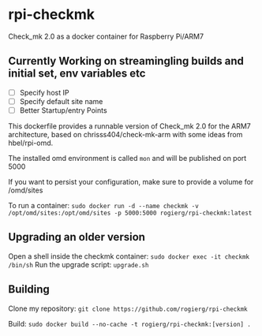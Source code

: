 # rpi-checkmk
Check_mk 2.0 as a docker container for Raspberry Pi/ARM7

## Currently Working on streamingling builds and initial set, env variables etc
- [ ] Specify host IP
- [ ] Specify default site name
- [ ] Better Startup/entry Points

This dockerfile provides a runnable version of Check_mk 2.0 for the ARM7 architecture, based on chrisss404/check-mk-arm with some ideas from hbel/rpi-omd.

The installed omd environment is called `mon` and will be published on port 5000

If you want to persist your configuration, make sure to provide a volume for /omd/sites

To run a container:
`sudo docker run -d --name checkmk -v /opt/omd/sites:/opt/omd/sites -p 5000:5000 rogierg/rpi-checkmk:latest`

## Upgrading an older version
Open a shell inside the checkmk container:
`sudo docker exec -it checkmk /bin/sh`
Run the upgrade script:
`upgrade.sh`

## Building
Clone my repository:
`git clone https://github.com/rogierg/rpi-checkmk`

Build:
`sudo docker build --no-cache -t rogierg/rpi-checkmk:[version] .`
